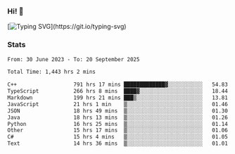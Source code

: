 ### Hi!  👋

[![Typing SVG](https://readme-typing-svg.herokuapp.com?font=Fira+Code&pause=1000&width=435&lines=Hello!+I'm+Texiwustion.)](https://git.io/typing-svg)

### Stats

<!--START_SECTION:waka-->

```txt
From: 30 June 2023 - To: 20 September 2025

Total Time: 1,443 hrs 2 mins

C++                  791 hrs 17 mins █████████████▓░░░░░░░░░░░   54.83 %
TypeScript           266 hrs 8 mins  ████▓░░░░░░░░░░░░░░░░░░░░   18.44 %
Markdown             199 hrs 21 mins ███▒░░░░░░░░░░░░░░░░░░░░░   13.81 %
JavaScript           21 hrs 1 min    ▒░░░░░░░░░░░░░░░░░░░░░░░░   01.46 %
JSON                 18 hrs 49 mins  ▒░░░░░░░░░░░░░░░░░░░░░░░░   01.30 %
Java                 18 hrs 13 mins  ▒░░░░░░░░░░░░░░░░░░░░░░░░   01.26 %
Python               16 hrs 25 mins  ▒░░░░░░░░░░░░░░░░░░░░░░░░   01.14 %
Other                15 hrs 17 mins  ▒░░░░░░░░░░░░░░░░░░░░░░░░   01.06 %
C#                   15 hrs 4 mins   ▒░░░░░░░░░░░░░░░░░░░░░░░░   01.05 %
Text                 14 hrs 36 mins  ▒░░░░░░░░░░░░░░░░░░░░░░░░   01.01 %
```

<!--END_SECTION:waka-->
